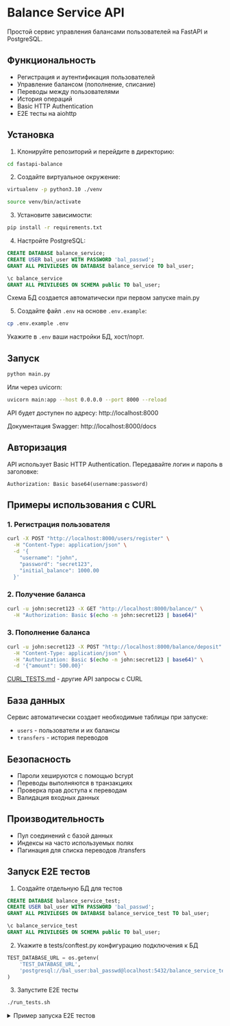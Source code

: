 # Balance Service API

Простой сервис управления балансами пользователей на FastAPI и PostgreSQL.

## Функциональность

- Регистрация и аутентификация пользователей
- Управление балансом (пополнение, списание)
- Переводы между пользователями
- История операций
- Basic HTTP Authentication
- E2E тесты на aiohttp

## Установка

1. Клонируйте репозиторий и перейдите в директорию:
```bash
cd fastapi-balance
```

2. Создайте виртуальное окружение:
```bash
virtualenv -p python3.10 ./venv

source venv/bin/activate
```

3. Установите зависимости:
```bash
pip install -r requirements.txt
```

4. Настройте PostgreSQL:
```sql
CREATE DATABASE balance_service;
CREATE USER bal_user WITH PASSWORD 'bal_passwd';
GRANT ALL PRIVILEGES ON DATABASE balance_service TO bal_user;

\c balance_service
GRANT ALL PRIVILEGES ON SCHEMA public TO bal_user;
```

Схема БД создается автоматически при первом запуске main.py

5. Создайте файл `.env` на основе `.env.example`:
```bash
cp .env.example .env
```

Укажите в `.env` ваши настройки БД, хост/порт.

## Запуск

```bash
python main.py
```

Или через uvicorn:
```bash
uvicorn main:app --host 0.0.0.0 --port 8000 --reload
```

API будет доступен по адресу: http://localhost:8000

Документация Swagger: http://localhost:8000/docs

## Авторизация

API использует Basic HTTP Authentication. Передавайте логин и пароль в заголовке:

```
Authorization: Basic base64(username:password)
```

## Примеры использования c CURL

### 1. Регистрация пользователя
```bash
curl -X POST "http://localhost:8000/users/register" \
  -H "Content-Type: application/json" \
  -d '{
    "username": "john",
    "password": "secret123",
    "initial_balance": 1000.00
  }'
```

### 2. Получение баланса
```bash
curl -u john:secret123 -X GET "http://localhost:8000/balance/" \
  -H "Authorization: Basic $(echo -n john:secret123 | base64)"
```

### 3. Пополнение баланса
```bash
curl -u john:secret123 -X POST "http://localhost:8000/balance/deposit" \
  -H "Content-Type: application/json" \
  -H "Authorization: Basic $(echo -n john:secret123 | base64)" \
  -d '{"amount": 500.00}'
```

[CURL_TESTS.md](CURL_TESTS.md) - другие API запросы с CURL

## База данных

Сервис автоматически создает необходимые таблицы при запуске:

- `users` - пользователи и их балансы
- `transfers` - история переводов

## Безопасность

- Пароли хешируются с помощью bcrypt
- Переводы выполняются в транзакциях
- Проверка прав доступа к переводам
- Валидация входных данных

## Производительность

- Пул соединений с базой данных
- Индексы на часто используемых полях
- Пагинация для списка переводов /transfers

## Запуск Е2Е тестов

1. Создайте отдельную БД для тестов
```sql
CREATE DATABASE balance_service_test;
CREATE USER bal_user WITH PASSWORD 'bal_passwd';
GRANT ALL PRIVILEGES ON DATABASE balance_service_test TO bal_user;

\c balance_service_test
GRANT ALL PRIVILEGES ON SCHEMA public TO bal_user;
```

2. Укажите в tests/conftest.py конфигурацию подключения к БД
```python
TEST_DATABASE_URL = os.getenv(
    'TEST_DATABASE_URL',
    'postgresql://bal_user:bal_passwd@localhost:5432/balance_service_test'
)
```

3. Запустите Е2Е тесты
```bash
./run_tests.sh
```

<details>
  <summary>Пример запуска Е2Е тестов</summary>

  ```bash
============================================================== test session starts ===============================================================
platform linux -- Python 3.12.3, pytest-8.4.2, pluggy-1.6.0 -- /home/zak/work/fastapi-balance/env/bin/python
cachedir: .pytest_cache
rootdir: /home/zak/work/fastapi-balance
plugins: locust-2.41.5, anyio-4.11.0, asyncio-1.2.0
asyncio: mode=Mode.STRICT, debug=False, asyncio_default_fixture_loop_scope=None, asyncio_default_test_loop_scope=function
collected 11 items

tests/test_e2e_api.py::TestBalanceServiceE2E::test_01_create_user_john База данных инициализирована

Тестовый API сервер запущен на порту 8001
Тестовая база данных очищена

  Пользователь john_test1 успешно создан с ID 1 и балансом 1000.00
PASSED
tests/test_e2e_api.py::TestBalanceServiceE2E::test_02_get_user_info
  Информация о пользователе: ID=2, баланс=1000.00
PASSED
tests/test_e2e_api.py::TestBalanceServiceE2E::test_03_create_recipient_user
  Пользователь-получатель john2_test3 создан с ID 3
PASSED
tests/test_e2e_api.py::TestBalanceServiceE2E::test_04_successful_transfer
  Перевод создан: ID=1, сумма=500.00
  Перевод найден в списке переводов
  Баланс отправителя после перевода: 500.00
  Баланс получателя после перевода: 1500.00
PASSED
tests/test_e2e_api.py::TestBalanceServiceE2E::test_05_insufficient_funds_error
  Ошибка недостаточности средств обработана корректно: Недостаточно средств
PASSED
tests/test_e2e_api.py::TestBalanceServiceE2E::test_06_self_transfer_error
  Ошибка перевода самому себе обработана корректно: Нельзя переводить деньги самому себе
PASSED
tests/test_e2e_api.py::TestBalanceServiceE2E::test_07_negative_amount_error
  Ошибка отрицательной суммы обработана корректно: Input should be greater than 0
PASSED
tests/test_e2e_api.py::TestBalanceServiceE2E::test_08_zero_amount_error
  Ошибка нулевой суммы обработана корректно: Input should be greater than 0
PASSED
tests/test_e2e_api.py::TestBalanceServiceE2E::test_09_nonexistent_user_error
  Ошибка перевода несуществующему пользователю обработана корректно: Пользователь 'not_exists_user_9999' не найден
PASSED
tests/test_e2e_api.py::TestBalanceServiceE2E::test_10_deposit
  Баланс пополнен на 10.0, новый баланс: 1010.00
PASSED
tests/test_e2e_api.py::TestBalanceServiceE2E::test_11_withdraw
  С баланса списано 10.0, новый баланс: 990.00
PASSEDПодключение к базе данных закрыто

Тестовый API сервер остановлен


=============================================================== 11 passed in 7.21s ===============================================================

=== Все тесты пройдены успешно ===
  ```
<details>

